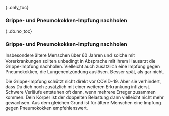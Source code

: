 {:.only_toc}
### Grippe- und Pneumokokken-Impfung nachholen

{:.do.no_toc}
### Grippe- und Pneumokokken-Impfung nachholen

Insbesondere ältere Menschen über 60 Jahren und solche mit Vorerkrankungen sollten unbedingt in Absprache mit ihrem Hausarzt die Grippe-Impfung nachholen. Vielleicht auch zusätzlich eine Impfung gegen Pneumokokken, die Lungenentzündung auslösen. Besser spät, als gar nicht. 

Die Grippe-Impfung schützt nicht direkt vor COVID-19. Aber sie verhindert, dass Du dich noch zusätzlich mit einer weiteren Erkrankung infizierst. Schwere Verläufe entstehen oft dann, wenn mehrere Erreger zusammen kommen. Dein Körper ist der doppelten Belastung dann vielleicht nicht mehr gewachsen. Aus dem gleichen Grund ist für ältere Menschen eine Impfung gegen Pneumokokken  empfehlenswert.
